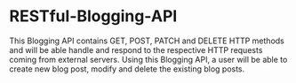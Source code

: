 # RESTful-Blogging-API
This Blogging API contains GET, POST, PATCH and DELETE HTTP methods and will be able handle and respond to the respective HTTP requests coming from external servers. Using this Blogging API, a user will be able to create new blog post, modify and delete the existing blog posts.

